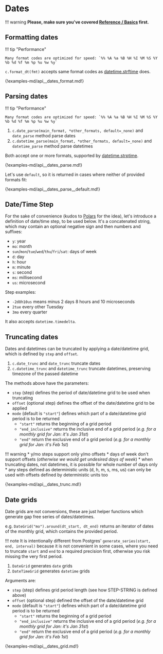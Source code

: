 # Dates

!!! warning
	**Please, make sure you've covered [Reference / Basics](./basics.md)
	first.**

## Formatting dates

!!! tip "Performance"

    Many format codes are optimized for speed: `%% %A %a %B %H %I %M %S %Y %b %d %f %m %p %u %w %y`

`c.format_dt(fmt)` accepts same format codes as
[datetime.strftime](https://docs.python.org/3/library/datetime.html#strftime-and-strptime-format-codes) does.

{!examples-md/api__dates_format.md!}

## Parsing dates

!!! tip "Performance"

    Many format codes are optimized for speed: `%% %A %a %B %H %I %M %S %Y %b %d %f %m %p %u %w %y`

1. `c.date_parse(main_format, *other_formats, default=_none)` and `date_parse`
   method parse dates
1. `c.datetime_parse(main_format, *other_formats, default=_none)` and
   `datetime_parse` method parse datetimes


Both accept one or more formats, supported by [datetime.strptime](https://docs.python.org/3/library/datetime.html#strftime-and-strptime-format-codes).

{!examples-md/api__dates_parse.md!}

Let's use `default`, so it is returned in cases where neither of provided
formats fit:

{!examples-md/api__dates_parse__default.md!}


## Date/Time Step

For the sake of convenience (kudos to
[Polars](https://github.com/pola-rs/polars) for the idea), let's introduce a
definition of date/time step, to be used below. It's a concatenated string,
which may contain an optional negative sign and then numbers and suffixes:

* `y`: year
* `mo`: month
* `sun`/`mon`/`tue`/`wed`/`thu`/`fri`/`sat`: days of week
* `d`: day
* `h`: hour
* `m`: minute
* `s`: second
* `ms`: millisecond
* `us`: microsecond

Step examples:

* `-2d8h10us` means minus 2 days 8 hours and 10 microseconds
* `2tue` every other Tuesday
* `3mo` every quarter

It also accepts `datetime.timedelta`.


## Truncating dates

Dates and datetimes can be truncated by applying a date/datetime grid, which is
defined by `step` and `offset`.

1. `c.date_trunc` and `date_trunc` truncate dates
1. `c.datetime_trunc` and `datetime_trunc` truncate datetimes, preserving
   timezone of the passed datetime

The methods above have the parameters:

* `step` (step) defines the period of date/datetime grid to be used when
  truncating
* `offset` (optional step) defines the offset of the date/datetime grid to be
  applied
* `mode` (default is `"start"`) defines which part of a date/datetime grid
  period is to be returned
    * `"start"` returns the beginning of a grid period
	* `"end_inclusive"` returns the inclusive end of a grid period (_e.g. for a
	  monthly grid for Jan: it's Jan 31st_)
	* `"end"` return the exclusive end of a grid period (_e.g. for a monthly
	  grid for Jan: it's Feb 1st_)

!!! warning
      * y/mo steps support only y/mo offsets
	  * days of week don't support offsets (_otherwise we would get undesired
	    days of week_)
	  * when truncating dates, not datetimes, it is possible for whole number
	    of days only
      * any steps defined as deterministic units (d, h, m, s, ms, us) can
        only be used with offsets defined by deterministic units too

{!examples-md/api__dates_trunc.md!}


## Date grids

Date grids are not conversions, these are just helper functions which generate
gap free series of dates/datetimes.

e.g. `DateGrid("mo").around(dt_start, dt_end)` returns an iterator of dates of
the monthly grid, which contains the provided period.

!!! note
	It is intentionally different from Postgres' `generate_series(start, end,
	interval)` because it is not convenient in some cases, where you need to
	truncate `start` and `end` to a required precision first, otherwise you
	risk missing the very first period.

1. `DateGrid` generates `date` grids
1. `DateTimeGrid` generates `datetime` grids

Arguments are:

* `step` (step) defines grid period length (see how STEP-STRING is defined above)
* `offset` (optional step) defined the offset of the date/datetime grid
* `mode` (default is `"start"`) defines which part of a date/datetime grid
  period is to be returned
    * `"start"` returns the beginning of a grid period
	* `"end_inclusive"` returns the inclusive end of a grid period (_e.g. for a
	  monthly grid for Jan: it's Jan 31st_)
	* `"end"` return the exclusive end of a grid period (_e.g. for a monthly
	  grid for Jan: it's Feb 1st_)

{!examples-md/api__dates_grid.md!}
